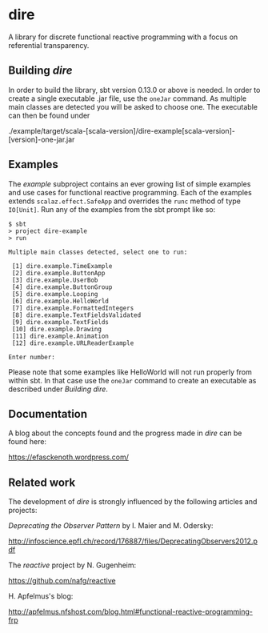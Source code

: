 # dire

A library for discrete functional reactive programming with
a focus on referential transparency.

## Building *dire*

In order to build the library, sbt version 0.13.0 or above is needed. In order
to create a single executable .jar file, use the `oneJar` command. As
multiple main classes are detected you will be asked to choose one.
The executable can then be found under

./example/target/scala-[scala-version]/dire-example[scala-version]-[version]-one-jar.jar

## Examples

The *example* subproject contains an ever growing list of simple examples and use
cases for functional reactive programming. Each of the examples extends
`scalaz.effect.SafeApp` and overrides the `runc` method of type `IO[Unit]`.
Run any of the examples from the sbt prompt like so:

```
$ sbt
> project dire-example
> run

Multiple main classes detected, select one to run:

 [1] dire.example.TimeExample
 [2] dire.example.ButtonApp
 [3] dire.example.UserBob
 [4] dire.example.ButtonGroup
 [5] dire.example.Looping
 [6] dire.example.HelloWorld
 [7] dire.example.FormattedIntegers
 [8] dire.example.TextFieldsValidated
 [9] dire.example.TextFields
 [10] dire.example.Drawing
 [11] dire.example.Animation
 [12] dire.example.URLReaderExample

Enter number:
```
Please note that some examples like HelloWorld will not run
properly from within sbt. In that case use the `oneJar` command
to create an executable as described under *Building dire*.

## Documentation

A blog about the concepts found and the progress made in *dire* can be found here:

https://efasckenoth.wordpress.com/

## Related work

The development of *dire* is strongly influenced by the following articles and projects:

*Deprecating the Observer Pattern* by I. Maier and M. Odersky:

http://infoscience.epfl.ch/record/176887/files/DeprecatingObservers2012.pdf

The *reactive* project by N. Gugenheim:

https://github.com/nafg/reactive

H. Apfelmus's blog:

http://apfelmus.nfshost.com/blog.html#functional-reactive-programming-frp

